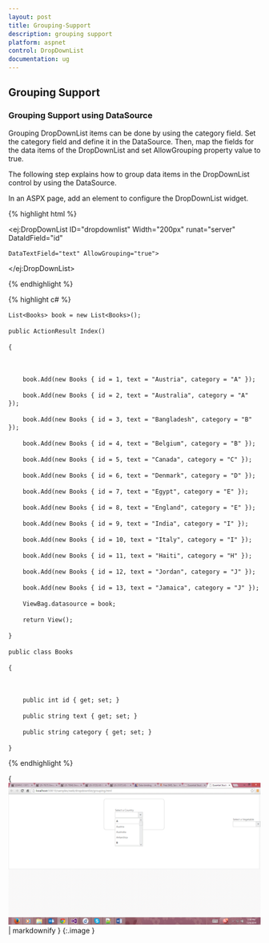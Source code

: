 ```yaml
---
layout: post
title: Grouping-Support
description: grouping support
platform: aspnet
control: DropDownList
documentation: ug
---
```


## Grouping Support

### Grouping Support using DataSource

Grouping DropDownList items can be done by using the category field. Set the category field and define it in the DataSource. Then, map the fields for the data items of the DropDownList and set AllowGrouping property value to true.

The following step explains how to group data items in the DropDownList control by using the DataSource.

In an ASPX page, add an element to configure the DropDownList widget.

{% highlight html %}

<ej:DropDownList ID="dropdownlist" Width="200px" runat="server" DataIdField="id"

    DataTextField="text" AllowGrouping="true">

</ej:DropDownList>





{% endhighlight %}



{% highlight c# %}

    List<Books> book = new List<Books>();

    public ActionResult Index()

    {



        book.Add(new Books { id = 1, text = "Austria", category = "A" });

        book.Add(new Books { id = 2, text = "Australia", category = "A" });

        book.Add(new Books { id = 3, text = "Bangladesh", category = "B" });

        book.Add(new Books { id = 4, text = "Belgium", category = "B" });

        book.Add(new Books { id = 5, text = "Canada", category = "C" });

        book.Add(new Books { id = 6, text = "Denmark", category = "D" });

        book.Add(new Books { id = 7, text = "Egypt", category = "E" });

        book.Add(new Books { id = 8, text = "England", category = "E" });

        book.Add(new Books { id = 9, text = "India", category = "I" });

        book.Add(new Books { id = 10, text = "Italy", category = "I" });

        book.Add(new Books { id = 11, text = "Haiti", category = "H" });

        book.Add(new Books { id = 12, text = "Jordan", category = "J" });

        book.Add(new Books { id = 13, text = "Jamaica", category = "J" });

        ViewBag.datasource = book;

        return View();

    }

    public class Books

    {



        public int id { get; set; }

        public string text { get; set; }

        public string category { get; set; }

    }



{% endhighlight %}



{ ![](Grouping-Support_images/Grouping-Support_img1.png) | markdownify }
{:.image }




